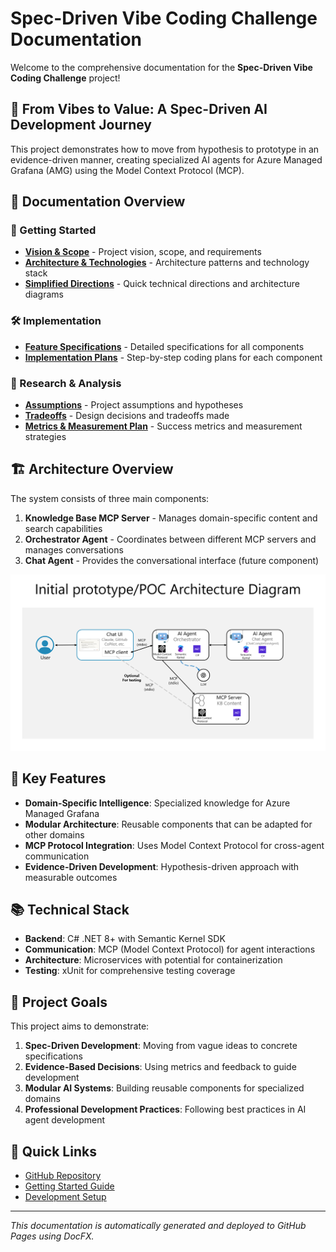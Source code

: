 # Spec-Driven Vibe Coding Challenge Documentation

Welcome to the comprehensive documentation for the **Spec-Driven Vibe Coding Challenge** project!

## 🚀 From Vibes to Value: A Spec-Driven AI Development Journey

This project demonstrates how to move from hypothesis to prototype in an evidence-driven manner, creating specialized AI agents for Azure Managed Grafana (AMG) using the Model Context Protocol (MCP).

## 📖 Documentation Overview

### 🎯 Getting Started
- **[Vision & Scope](03-idea-vision-scope.md)** - Project vision, scope, and requirements
- **[Architecture & Technologies](04-architecture-technologies.md)** - Architecture patterns and technology stack
- **[Simplified Directions](simplified-directions/architecture-and-technology-directions.md)** - Quick technical directions and architecture diagrams

### 🛠️ Implementation
- **[Feature Specifications](specs/feature-specs-kb-mcp-server.md)** - Detailed specifications for all components
- **[Implementation Plans](implementation-plans/feature-implementation-plan-kb-mcp-server.md)** - Step-by-step coding plans for each component

### 🔬 Research & Analysis
- **[Assumptions](assumptions.md)** - Project assumptions and hypotheses
- **[Tradeoffs](tradeoffs.md)** - Design decisions and tradeoffs made
- **[Metrics & Measurement Plan](metrics-measurement-plan.md)** - Success metrics and measurement strategies

## 🏗️ Architecture Overview

The system consists of three main components:

1. **Knowledge Base MCP Server** - Manages domain-specific content and search capabilities
2. **Orchestrator Agent** - Coordinates between different MCP servers and manages conversations
3. **Chat Agent** - Provides the conversational interface (future component)

![Architecture Diagram](_images/v0.1-prototype-poc-architecture-diagram.png)

## 🚀 Key Features

- **Domain-Specific Intelligence**: Specialized knowledge for Azure Managed Grafana
- **Modular Architecture**: Reusable components that can be adapted for other domains
- **MCP Protocol Integration**: Uses Model Context Protocol for cross-agent communication
- **Evidence-Driven Development**: Hypothesis-driven approach with measurable outcomes

## 📚 Technical Stack

- **Backend**: C# .NET 8+ with Semantic Kernel SDK
- **Communication**: MCP (Model Context Protocol) for agent interactions
- **Architecture**: Microservices with potential for containerization
- **Testing**: xUnit for comprehensive testing coverage

## 🎯 Project Goals

This project aims to demonstrate:

1. **Spec-Driven Development**: Moving from vague ideas to concrete specifications
2. **Evidence-Based Decisions**: Using metrics and feedback to guide development
3. **Modular AI Systems**: Building reusable components for specialized domains
4. **Professional Development Practices**: Following best practices in AI agent development

## 🔗 Quick Links

- [GitHub Repository](https://github.com/CESARDELATORRE/spec-driven-vibe-coding-challenge)
- [Getting Started Guide](https://github.com/CESARDELATORRE/spec-driven-vibe-coding-challenge#readme)
- [Development Setup](https://github.com/CESARDELATORRE/spec-driven-vibe-coding-challenge/tree/main/setup)

---

*This documentation is automatically generated and deployed to GitHub Pages using DocFX.*